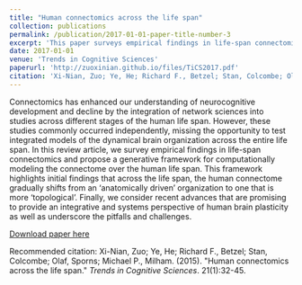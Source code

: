 ```yaml
---
title: "Human connectomics across the life span"
collection: publications
permalink: /publication/2017-01-01-paper-title-number-3
excerpt: 'This paper surveys empirical findings in life-span connectomics.'
date: 2017-01-01
venue: 'Trends in Cognitive Sciences'
paperurl: 'http://zuoxinian.github.io/files/TiCS2017.pdf'
citation: 'Xi-Nian, Zuo; Ye, He; Richard F., Betzel; Stan, Colcombe; Olaf, Sporns; Michael P., Milham. (2017). &quot;Human connectomics across the life span.&quot; <i>Trends in Cognitive Sciences</i>. 21(1):32-45.'
---
```

Connectomics has enhanced our understanding of neurocognitive development and decline by the integration of network sciences into studies across different stages of the human life span. However, these studies commonly occurred independently, missing the opportunity to test integrated models of the dynamical brain organization across the entire life span. In this review article, we survey empirical findings in life-span connectomics and propose a generative framework for computationally modeling the connectome over the human life span. This framework highlights initial findings that across the life span, the human connectome gradually shifts from an ‘anatomically driven’ organization to one that is more ‘topological’. Finally, we consider recent advances that are promising to provide an integrative and systems perspective of human brain plasticity as well as underscore the pitfalls and challenges.

[Download paper here](http://zuoxinian.github.io/files/TiCS2017.pdf)

Recommended citation: Xi-Nian, Zuo; Ye, He; Richard F., Betzel; Stan, Colcombe; Olaf, Sporns; Michael P., Milham. (2015). "Human connectomics across the life span." <i>Trends in Cognitive Sciences</i>. 21(1):32-45.
